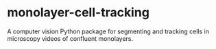 # monolayer-cell-tracking
A computer vision Python package for segmenting and tracking cells in microscopy videos of confluent monolayers.
